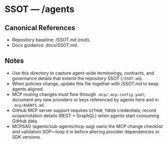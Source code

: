 # SSOT — /agents

## Canonical References
- Repository baseline: /SSOT.md (root).
- Docs guidance: docs/SSOT.md.

## Notes
- Use this directory to capture agent-wide terminology, contracts, and governance details that extend the repository SSOT (`/SSOT.md`).
- When policies change, update this file together with /SSOT.md to keep agents aligned.
- MCP routing changes must flow through `.mcp/.mcp-config.yaml`; document any new providers or keys referenced by agents here and in `.mcp/AGENTS.md`.
- GitHub MCP server support requires `GITHUB_TOKEN` credentials; record scope/rotation details (REST + GraphQL) when agents start consuming GitHub data.
- MCPSAG (agents/sub-agents/mcp-sag) owns the MCP change checklist and validation SOP—loop it in before altering provider dependencies or SDK versions.
